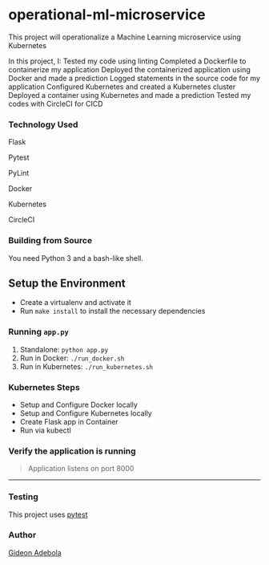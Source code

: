 # operational-ml-microservice
This project will operationalize a Machine Learning microservice using Kubernetes

In this project, I:
    Tested my code using linting
    Completed a Dockerfile to containerize my application
    Deployed the containerized application using Docker and made a prediction
    Logged statements in the source code for my application
    Configured Kubernetes and created a Kubernetes cluster
    Deployed a container using Kubernetes and made a prediction
    Tested my codes with CircleCI for CICD

### Technology Used

Flask

Pytest

PyLint

Docker

Kubernetes

CircleCI

### Building from Source

You need Python 3 and a bash-like shell.

## Setup the Environment

- Create a virtualenv and activate it
- Run `make install` to install the necessary dependencies

### Running `app.py`

1. Standalone: `python app.py`
2. Run in Docker: `./run_docker.sh`
3. Run in Kubernetes: `./run_kubernetes.sh`

### Kubernetes Steps

- Setup and Configure Docker locally
- Setup and Configure Kubernetes locally
- Create Flask app in Container
- Run via kubectl

### Verify the application is running

> Application listens on port 8000

---

### Testing

This project uses [pytest](https://docs.pytest.org/en/latest/)

### Author

[Gideon Adebola](https://github.com/gapspade/)